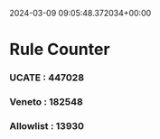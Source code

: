 2024-03-09 09:05:48.372034+00:00
# Rule Counter 
 ### UCATE : 447028

 ### Veneto : 182548

 ### Allowlist : 13930